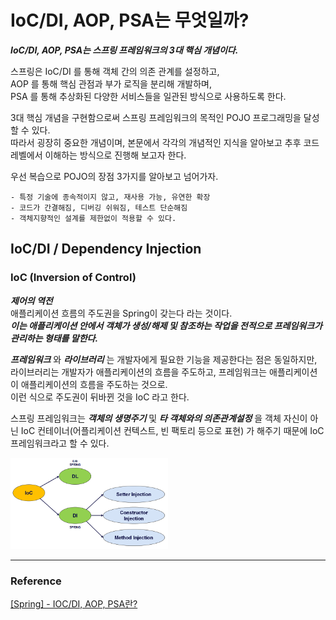 # IoC/DI, AOP, PSA는 무엇일까?

**_IoC/DI, AOP, PSA는 스프링 프레임워크의 3대 핵심 개념이다._**

스프링은 IoC/DI 를 통해 객체 간의 의존 관계를 설정하고,  
AOP 를 통해 핵심 관점과 부가 로직을 분리해 개발하며,  
PSA 를 통해 추상화된 다양한 서비스들을 일관된 방식으로 사용하도록 한다.

3대 핵심 개념을 구현함으로써 스프링 프레임워크의 목적인 POJO 프로그래밍을 달성할 수 있다.  
따라서 굉장히 중요한 개념이며, 본문에서 각각의 개념적인 지식을 알아보고 추후 코드 레벨에서 이해하는 방식으로 진행해 보고자 한다.

우선 복습으로 POJO의 장점 3가지를 알아보고 넘어가자.

```
- 특정 기술에 종속적이지 않고, 재사용 가능, 유연한 확장
- 코드가 간결해짐, 디버깅 쉬워짐, 테스트 단순해짐
- 객체지향적인 설계를 제한없이 적용할 수 있다.
```

## IoC/DI / Dependency Injection

### IoC (Inversion of Control)

**_제어의 역전_**  
애플리케이션 흐름의 주도권을 Spring이 갖는다 라는 것이다.  
**_이는 애플리케이션 안에서 객체가 생성/해제 및 참조하는 작업을 전적으로 프레임워크가 관리하는 형태를 말한다._**

**_프레임워크_** 와 **_라이브러리_** 는 개발자에게 필요한 기능을 제공한다는 점은 동일하지만,  
라이브러리는 개발자가 애플리케이션의 흐름을 주도하고, 프레임워크는 애플리케이션이 애플리케이션의 흐름을 주도하는 것으로.  
이런 식으로 주도권이 뒤바뀐 것을 IoC 라고 한다.

스프링 프레임워크는 **_객체의 생명주기_** 및 **_타 객체와의 의존관계설정_** 을 객체 자신이 아닌 IoC 컨테이너(어플리케이션 컨텍스트, 빈 팩토리 등으로 표현) 가 해주기 때문에 IoC 프레임워크라고 할 수 있다.

<img src="../Img/IoC(DI),AOP,PSA_img_2.png" width="50%">

---

### Reference

[[Spring] - IOC/DI, AOP, PSA란?](https://devloper-dreaming.tistory.com/147)
